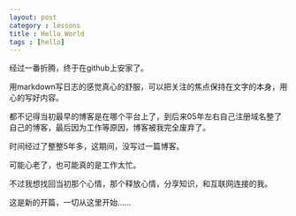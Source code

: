 ```yaml
---
layout: post
category : lessons
title : Hello World
tags : [hello]
---
```


经过一番折腾，终于在github上安家了。

用markdown写日志的感觉真心的舒服，可以把关注的焦点保持在文字的本身，用心的写好内容。

都不记得当初最早的博客是在哪个平台上了，到后来05年左右自己注册域名整了自己的博客，最后因为工作等原因，博客被我完全废弃了。

时间经过了整整5年多，这期间，没写过一篇博客。

可能心老了，也可能真的是工作太忙。

不过我想找回当初那个心情，那个释放心情，分享知识，和互联网连接的我。

这是新的开篇，一切从这里开始……

